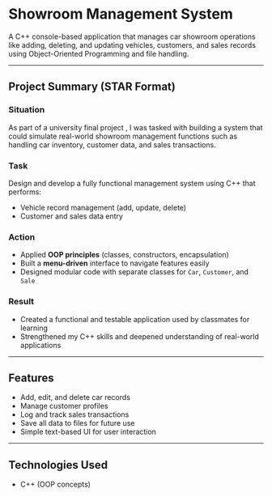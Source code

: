 
#  Showroom Management System

A C++ console-based application that manages car showroom operations like adding, deleting, and updating vehicles, customers, and sales records using Object-Oriented Programming and file handling.

---

##  Project Summary (STAR Format)

###  Situation
As part of a university final project , I was tasked with building a system that could simulate real-world showroom management functions such as handling car inventory, customer data, and sales transactions.

###  Task
Design and develop a fully functional management system using C++ that performs:
- Vehicle record management (add, update, delete)
- Customer and sales data entry

###  Action
- Applied **OOP principles** (classes, constructors, encapsulation)
- Built a **menu-driven** interface to navigate features easily
- Designed modular code with separate classes for `Car`, `Customer`, and `Sale`

###  Result
- Created a functional and testable application used by classmates for learning
- Strengthened my C++ skills and deepened understanding of real-world applications

---

##  Features

- Add, edit, and delete car records
-  Manage customer profiles
-  Log and track sales transactions
-  Save all data to files for future use
-  Simple text-based UI for user interaction

---

##  Technologies Used

- C++ (OOP concepts)
